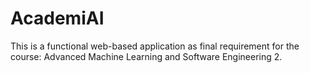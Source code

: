 # AcademiAI
This is a functional web-based application as final requirement for the course: Advanced Machine Learning and Software Engineering 2. 
